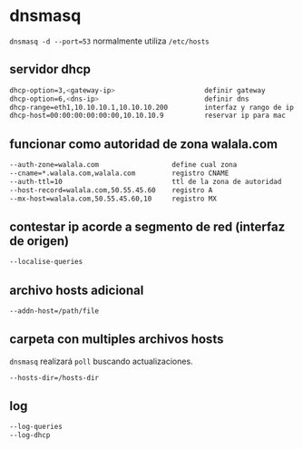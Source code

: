 # dnsmasq

`dnsmasq -d --port=53` normalmente utiliza `/etc/hosts`

## servidor dhcp

```sh
dhcp-option=3,<gateway-ip>                      definir gateway
dhcp-option=6,<dns-ip>                          definir dns
dhcp-range=eth1,10.10.10.1,10.10.10.200         interfaz y rango de ip
dhcp-host=00:00:00:00:00:00,10.10.10.9          reservar ip para mac
```

## funcionar como autoridad de zona walala.com
```bash
--auth-zone=walala.com                  define cual zona
--cname=*.walala.com,walala.com         registro CNAME
--auth-ttl=10                           ttl de la zona de autoridad
--host-record=walala.com,50.55.45.60    registro A
--mx-host=walala.com,50.55.45.60,10     registro MX
```

## contestar ip acorde a segmento de red (interfaz de origen)

```sh
--localise-queries
```

## archivo hosts adicional

```sh
--addn-host=/path/file
```

## carpeta con multiples archivos hosts

`dnsmasq` realizará `poll` buscando actualizaciones.

```sh
--hosts-dir=/hosts-dir
```

## log
```sh
--log-queries
--log-dhcp
```